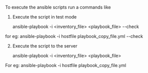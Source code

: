 To execute the ansible scripts run a commands like

1) Execute the script in test mode

   ansible-playbook -i <inventory_file> <playbook_file> --check

for eg:   ansible-playbook -i hostfile playbook_copy_file.yml --check


2) Execute the script to the server

   ansible-playbook -i <inventory_file> <playbook_file>

For eg:   ansible-playbook -i hostfile playbook_copy_file.yml
